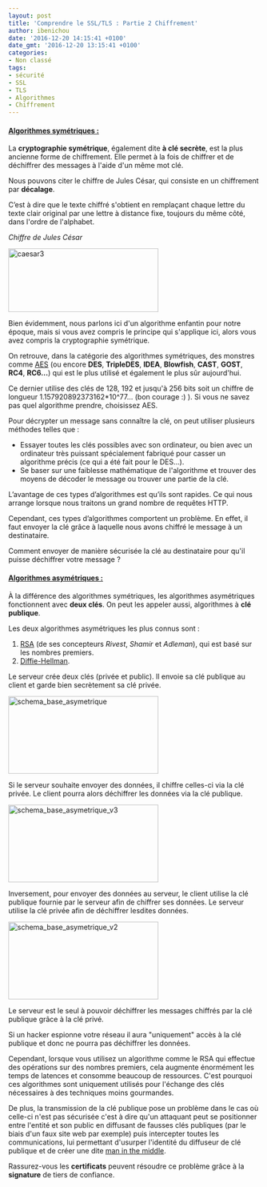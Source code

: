 ```yaml
---
layout: post
title: 'Comprendre le SSL/TLS : Partie 2 Chiffrement'
author: ibenichou
date: '2016-12-20 14:15:41 +0100'
date_gmt: '2016-12-20 13:15:41 +0100'
categories:
- Non classé
tags:
- sécurité
- SSL
- TLS
- Algorithmes
- Chiffrement
---
```


#### <span style="text-decoration: underline;">**Algorithmes symétriques :**</span>
<span style="font-weight: 400;">La </span>**cryptographie symétrique**<span style="font-weight: 400;">, également dite </span>**à clé secrète**<span style="font-weight: 400;">, est la plus ancienne forme de chiffrement. Elle permet à la fois de chiffrer et de déchiffrer des messages à l'aide d'un même mot clé.</span>

<span style="font-weight: 400;">Nous pouvons citer le chiffre de Jules César, qui consiste en un chiffrement par </span>**décalage**<span style="font-weight: 400;">.</span>

<span style="font-weight: 400;">C’est à dire que le texte chiffré s'obtient en remplaçant chaque lettre du texte clair original par une lettre à distance fixe, toujours du même côté, dans l'ordre de l'alphabet.</span>

<i><span style="font-weight: 400;">Chiffre de Jules César</span></i>

<a href="http://blog.eleven-labs.com/wp-content/uploads/2016/11/Caesar3.jpg"><img class="alignnone size-medium wp-image-2572" src="http://blog.eleven-labs.com/wp-content/uploads/2016/11/Caesar3-300x127.jpg" alt="caesar3" width="300" height="127" /></a>

<span style="font-weight: 400;">Bien évidemment, nous parlons ici d'un algorithme enfantin pour notre époque, mais si vous avez compris le principe qui s'applique ici, alors vous avez compris la cryptographie symétrique. </span>

<span style="font-weight: 400;">On retrouve, dans la catégorie des </span><span style="font-weight: 400;">algorithmes</span><span style="font-weight: 400;"> symétriques, des monstres comme </span><a href="https://fr.wikipedia.org/wiki/Advanced_Encryption_Standard"><span style="font-weight: 400;">AES</span></a><span style="font-weight: 400;"> (ou encore </span>**DES**<span style="font-weight: 400;">, </span>**TripleDES**<span style="font-weight: 400;">, </span>**IDEA**<span style="font-weight: 400;">, </span>**Blowfish**<span style="font-weight: 400;">, </span>**CAST**<span style="font-weight: 400;">, </span>**GOST**<span style="font-weight: 400;">, </span>**RC4**<span style="font-weight: 400;">, </span>**RC6…**<span style="font-weight: 400;">) qui est le plus utilisé et également le plus sûr aujourd'hui. </span>

<span style="font-weight: 400;">Ce dernier utilise des clés de 128, 192 et jusqu'à 256 bits soit un chiffre de longueur 1.157920892373162*10^77… (bon courage :) ). Si vous ne savez pas quel algorithme prendre, choisissez AES.</span>

<span style="font-weight: 400;">Pour décrypter un message sans connaître la clé, on peut utiliser plusieurs méthodes telles que :</span>

<ul>
<li style="font-weight: 400;"><span style="font-weight: 400;">Essayer toutes les clés possibles avec son ordinateur, ou bien avec un ordinateur très puissant spécialement fabriqué pour casser un algorithme précis (ce qui a été fait pour le DES...).</span></li>
<li style="font-weight: 400;"><span style="font-weight: 400;">Se baser sur une faiblesse mathématique de l'algorithme et trouver des moyens de décoder le message ou trouver une partie de la clé.</span></li>
</ul>
<span style="font-weight: 400;">L’avantage de ces types d’</span><span style="font-weight: 400;">algorithmes est qu’ils sont rapides. Ce qui nous arrange lorsque nous traitons un grand nombre de requêtes HTTP.</span>

<span style="font-weight: 400;">Cependant, ces types </span><span style="font-weight: 400;">d’</span><span style="font-weight: 400;">algorithmes comportent un problème. En effet, il faut envoyer la clé grâce à laquelle nous avons chiffré le message à un destinataire.</span>

<span style="font-weight: 400;">Comment envoyer de manière sécurisée la clé au destinataire pour qu'il puisse déchiffrer votre message ?</span>

#### <span style="text-decoration: underline;">**Algorithmes asymétriques :**</span>
<span style="font-weight: 400;">À la différence des algorithmes symétriques, les algorithmes asymétriques fonctionnent avec </span>**deux clés**<span style="font-weight: 400;">. On peut les appeler aussi, algorithmes à </span>**clé publique**<span style="font-weight: 400;">.</span>

<span style="font-weight: 400;">Les deux algorithmes asymétriques les plus connus </span><span style="font-weight: 400;">sont :</span>

<ol>
<li style="font-weight: 400;"><a href="https://fr.wikipedia.org/wiki/Chiffrement_RSA"><span style="font-weight: 400;">RSA</span></a><span style="font-weight: 400;"> (de ses concepteurs </span><i><span style="font-weight: 400;">Rivest</span></i><span style="font-weight: 400;">, </span><i><span style="font-weight: 400;">Shamir</span></i><span style="font-weight: 400;"> et </span><i><span style="font-weight: 400;">Adleman</span></i><span style="font-weight: 400;">), qui est basé sur les nombres premiers.</span></li>
<li style="font-weight: 400;"><a href="https://fr.wikipedia.org/wiki/%C3%89change_de_cl%C3%A9s_Diffie-Hellman"><span style="font-weight: 400;">Diffie-Hellman</span></a><span style="font-weight: 400;">.</span></li>
</ol>
<span style="font-weight: 400;">Le serveur crée deux clés (privée et public). Il envoie sa clé publique au client et garde bien secrètement sa clé privée.</span>

<a href="http://blog.eleven-labs.com/wp-content/uploads/2016/11/schema_base_asymetrique.jpg"><img class="size-medium wp-image-2574 aligncenter" src="http://blog.eleven-labs.com/wp-content/uploads/2016/11/schema_base_asymetrique-300x155.jpg" alt="schema_base_asymetrique" width="300" height="155" /></a>

<span style="font-weight: 400;">Si le serveur souhaite envoyer des données, il chiffre celles-ci via la clé privée. </span><span style="font-weight: 400;">Le client pourra alors déchiffrer les données via la clé publique.</span>

<a href="http://blog.eleven-labs.com/wp-content/uploads/2016/11/schema_base_asymetrique_v3.jpg"><img class="size-medium wp-image-2575 aligncenter" src="http://blog.eleven-labs.com/wp-content/uploads/2016/11/schema_base_asymetrique_v3-300x155.jpg" alt="schema_base_asymetrique_v3" width="300" height="155" /></a>

<span style="font-weight: 400;">Inversement, pour envoyer des données au serveur, le client utilise la clé publique fournie par le serveur afin de chiffrer ses données. Le serveur utilise la clé privée afin de déchiffrer lesdites données.</span>

<a href="http://blog.eleven-labs.com/wp-content/uploads/2016/11/schema_base_asymetrique_v2.jpg"><img class="size-medium wp-image-2576 aligncenter" src="http://blog.eleven-labs.com/wp-content/uploads/2016/11/schema_base_asymetrique_v2-300x155.jpg" alt="schema_base_asymetrique_v2" width="300" height="155" /></a>

<span style="font-weight: 400;">Le serveur est le seul à pouvoir déchiffrer les messages chiffrés par la clé publique grâce à la clé privé.</span>

<span style="font-weight: 400;">Si un hacker espionne votre réseau il aura "uniquement" accès à la clé publique et donc ne pourra pas déchiffrer les données.</span>

<span style="font-weight: 400;">Cependant, </span><span style="font-weight: 400;">lorsque vous utilisez un algorithme comme le RSA qui effectue des opérations sur des nombres premiers, cela augmente énormément les temps de latences et consomme beaucoup de ressources. C'est pourquoi ces algorithmes sont uniquement utilisés pour l'échange des clés nécessaires à des techniques moins gourmandes.</span>

<span style="font-weight: 400;">De plus, </span><span style="font-weight: 400;">la transmission de la clé publique pose un problème dans le cas où celle-ci n'est pas sécurisée c'est à dire qu'un attaquant peut se positionner entre l'entité et son public en diffusant de fausses clés publiques (par le biais d'un faux site </span><span style="font-weight: 400;">web</span><span style="font-weight: 400;"> par exemple) puis intercepter toutes les communications, lui permettant d'usurper l'identité du diffuseur de clé publique et de créer une dite </span><a href="https://fr.wikipedia.org/wiki/Attaque_de_l'homme_du_milieu"><span style="font-weight: 400;">man in the middle</span></a><span style="font-weight: 400;">.</span>

<span style="font-weight: 400;">Rassurez-vous </span><span style="font-weight: 400;">les **certificats** peuvent résoudre ce problème grâce à la **signature** de tiers de confiance.</span>


